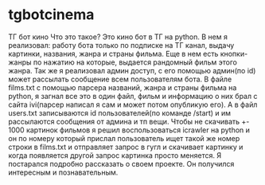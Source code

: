 # tgbotcinema
ТГ бот кино
Что это такое? Это кино бот в ТГ на python. В нем я реализовал: работу бота только по подписке на ТГ канал, выдачу картинки, названия, жанра и страны фильма. Еще в нем есть кнопки-жанры по нажатию на которые, выдается рандомный фильм этого жанра. Так же я реализовал админ доступ, с его помощью админ(по id) может рассылать сообщение всем пользователям бота. В файле films.txt с помощью парсера названий, жанра и страны фильма на python, я загнал все это в один файл, фильм и информацию о них брал с сайта ivi(парсер написал я сам и может потом опубликую его). А в файл users.txt записываются id пользователей(по команде /start) и им рассылаются сообщения от админа и тп вещи. Чтобы не скачивать +- 1000 картинок фильмов я решил воспользоваться icrawler на python и он по номеру который прислал пользователь ищет такой же номер строки в films.txt и отправляет запрос в гугл и скачивает картинку и когда появляется другой запрос картинка просто меняется. Я постарался подробно рассказать о своем проекте. Он получился интересным и познавательным.
